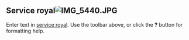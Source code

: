 ## Service royal![IMG_5440.JPG]({{site.baseurl}}/fichiers/IMG_5440.JPG)



Enter text in [service royal](). Use the toolbar above, or click the **?** button for formatting help.

